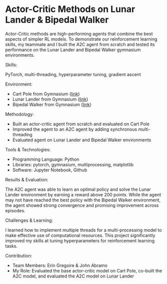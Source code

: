 # Actor-Critic Methods on Lunar Lander & Bipedal Walker

Actor-Critic methods are high-performing agents that combine the best aspects of simpler RL models. To demonstrate our reinforcement learning skills, my teammate and I built the A2C agent from scratch and tested its performance on the Lunar Lander and Bipedal Walker gymnasium environments.

Skills:

PyTorch, multi-threading, hyperparameter tuning, gradient ascent

Environment:
- Cart Pole from Gymnasium ([link](https://gymnasium.farama.org/environments/classic_control/cart_pole/))
- Lunar Lander from Gymnasium ([link](https://gymnasium.farama.org/))
- Bipedal Walker from Gymnasium ([link](https://gymnasium.farama.org/environments/box2d/bipedal_walker/))

Methodology:
- Built an actor-critic agent from scratch and evaluated on Cart Pole
- Improved the agent to an A2C agent by adding synchronous multi-threading
- Evaluated agent on Lunar Lander and Bipedal Walker environments

Tools & Technologies:
- Programming Language: Python
- Libraries: pytorch, gymnasium, multiprocessing, matplotlib
- Software: Jupyter Notebook, Github

Results & Evaluation:

The A2C agent was able to learn an optimal policy and solve the Lunar Lander environment by earning a reward above 200 points. While the agent may not have reached the best policy with the Bipedal Walker environment, the agent showed strong convergence and promising improvement across episodes. 

Challenges & Learning:

I learned how to implement multiple threads for a multi-processing model to make effective use of computational resources. This project significantly improved my skills at tuning hyperparameters for reinforcement learning tasks.

Contribution:
- Team Members: Erin Gregoire & John Abramo
- My Role: Evaluated the base actor-critic model on Cart Pole, co-built the A2C model, and evaluated the A2C model on Lunar Lander

